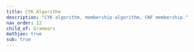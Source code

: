 ```yaml
---
title: CYK Algorithm
description: "CYK algorithm, membership algorithm, CNF membership."
nav_order: 12
child_of: Grammars
mathjax: true
sub: true
---
```


